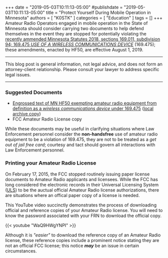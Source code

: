 +++
date = "2019-05-03T10:11:13-05:00"
#publishdate = "2019-05-03T10:11:13-05:00"
title = "Protect Yourself During Mobile Operation in Minnesota"
authors = [ "K0STK" ]
categories = [ "Education" ]
tags = []
+++
Amateur Radio Operators engaged in mobile operation in the State
of Minnesota should consider carrying two documents to help defend
themselves in the event they are stopped for potentially violating the
[recently ammended Minnesota Statutes 2018, sections 169.011, subdivision 94; 169.475 *USE OF A WIRELESS COMMUNICATIONS DEVICE*](https://legiscan.com/MN/bill/HF50/2019) 
(169.475); these amendments, enacted by HF50, are effective
August 1, 2019.

<!--more-->

---

This blog post is general information, not legal advice, and does not
form an attorney-client relationship. Please consult your lawyer to
address specific legal issues.

---

### Suggested Documents

* [Engrossed text of MN HF50 exempting amateur radio equipment from definition as a *wireless communications device* under 169.475](https://legiscan.com/MN/text/HF50/2019) ([local archive copy](https://cloud.rrra.org/index.php/s/zBnEw3oJdzwTlaA))
* FCC Amateur Radio License copy

While these documents may be useful in clarifying situations where Law
Enforcement personnel consider the **non-handsfree** use of amateur
radio equipment to be a violation of 169.475, they are not to be treated
as a *get out of jail free card*; courtesy and tact should govern all
interactions with Law Enforcement personnel.

### Printing your Amateur Radio License

On February 17, 2015, the FCC stopped routinely issuing paper license
documents to Amateur Radio applicants and licensees. While the FCC has
long considered the electronic records in their Universal Licensing
System ([ULS](http://wireless.fcc.gov/uls/index.htm)) to be the auctual official
Amateur Radio license authorizations, there are situations where an
offical paper copy of a license is needed.

This YouTube video succinctly demonstrates the process of downloading
official and reference copies of your Amateur Radio license. You
will need to know the password associated with your FRN to download the
official copy.

{{< youtube "WaQ9HWgYNPI" >}}

<p style="clear;"></p>

Although it is *"easier"* to download the reference copy of an Amateur
Radio license, these reference copies include a prominent notice stating
they are not an official FCC license; this notice ***may*** be an issue in
certain circumstances.
